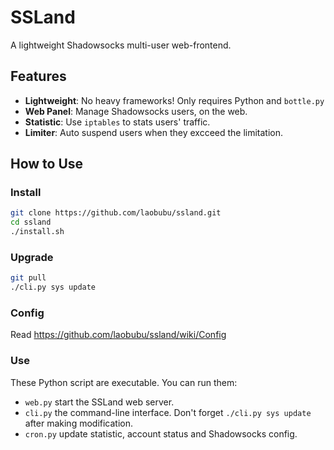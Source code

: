 # SSLand

A lightweight Shadowsocks multi-user web-frontend.

## Features

 - **Lightweight**: No heavy frameworks! Only requires Python and `bottle.py`
 - **Web Panel**: Manage Shadowsocks users, on the web.
 - **Statistic**: Use `iptables` to stats users' traffic.
 - **Limiter**: Auto suspend users when they excceed the limitation.

## How to Use

### Install

```bash
git clone https://github.com/laobubu/ssland.git
cd ssland
./install.sh
```

### Upgrade

```bash
git pull
./cli.py sys update
```

### Config

Read <https://github.com/laobubu/ssland/wiki/Config>

### Use

These Python script are executable. You can run them:

 - `web.py` start the SSLand web server.
 - `cli.py` the command-line interface. Don't forget `./cli.py sys update` after making modification.
 - `cron.py` update statistic, account status and Shadowsocks config.
